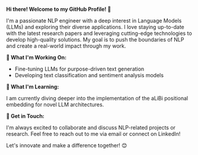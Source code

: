 **Hi there! Welcome to my GitHub Profile! 👋**

I'm a passionate NLP engineer with a deep interest in Language Models (LLMs) and exploring their diverse applications. I love staying up-to-date with the latest research papers and leveraging cutting-edge technologies to develop high-quality solutions. My goal is to push the boundaries of NLP and create a real-world impact through my work.

**🔭 What I'm Working On:**

- Fine-tuning LLMs for purpose-driven text generation
- Developing text classification and sentiment analysis models

**🌱 What I'm Learning:**

I am currently diving deeper into the implementation of the aLiBi positional embedding for novel LLM architectures.

**💬 Get in Touch:**

I'm always excited to collaborate and discuss NLP-related projects or research. Feel free to reach out to me via email or connect on LinkedIn!

Let's innovate and make a difference together! 😊
